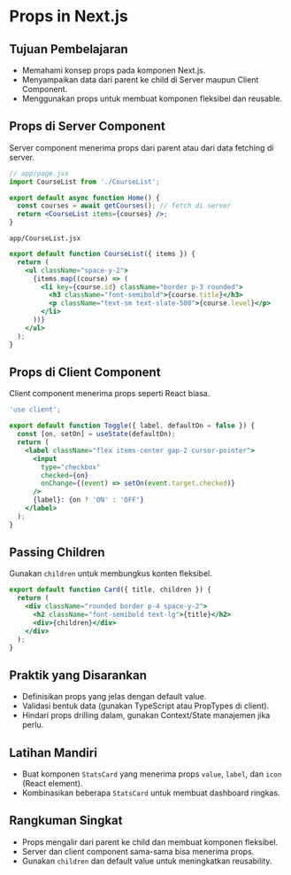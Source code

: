 # Props in Next.js

## Tujuan Pembelajaran
- Memahami konsep props pada komponen Next.js.
- Menyampaikan data dari parent ke child di Server maupun Client Component.
- Menggunakan props untuk membuat komponen fleksibel dan reusable.

## Props di Server Component
Server component menerima props dari parent atau dari data fetching di server.
```jsx
// app/page.jsx
import CourseList from './CourseList';

export default async function Home() {
  const courses = await getCourses(); // fetch di server
  return <CourseList items={courses} />;
}
```
`app/CourseList.jsx`
```jsx
export default function CourseList({ items }) {
  return (
    <ul className="space-y-2">
      {items.map((course) => (
        <li key={course.id} className="border p-3 rounded">
          <h3 className="font-semibold">{course.title}</h3>
          <p className="text-sm text-slate-500">{course.level}</p>
        </li>
      ))}
    </ul>
  );
}
```

## Props di Client Component
Client component menerima props seperti React biasa.
```jsx
'use client';

export default function Toggle({ label, defaultOn = false }) {
  const [on, setOn] = useState(defaultOn);
  return (
    <label className="flex items-center gap-2 cursor-pointer">
      <input
        type="checkbox"
        checked={on}
        onChange={(event) => setOn(event.target.checked)}
      />
      {label}: {on ? 'ON' : 'OFF'}
    </label>
  );
}
```

## Passing Children
Gunakan `children` untuk membungkus konten fleksibel.
```jsx
export default function Card({ title, children }) {
  return (
    <div className="rounded border p-4 space-y-2">
      <h2 className="font-semibold text-lg">{title}</h2>
      <div>{children}</div>
    </div>
  );
}
```

## Praktik yang Disarankan
- Definisikan props yang jelas dengan default value.
- Validasi bentuk data (gunakan TypeScript atau PropTypes di client).
- Hindari props drilling dalam, gunakan Context/State manajemen jika perlu.

## Latihan Mandiri
- Buat komponen `StatsCard` yang menerima props `value`, `label`, dan `icon` (React element).
- Kombinasikan beberapa `StatsCard` untuk membuat dashboard ringkas.

## Rangkuman Singkat
- Props mengalir dari parent ke child dan membuat komponen fleksibel.
- Server dan client component sama-sama bisa menerima props.
- Gunakan `children` dan default value untuk meningkatkan reusability.
